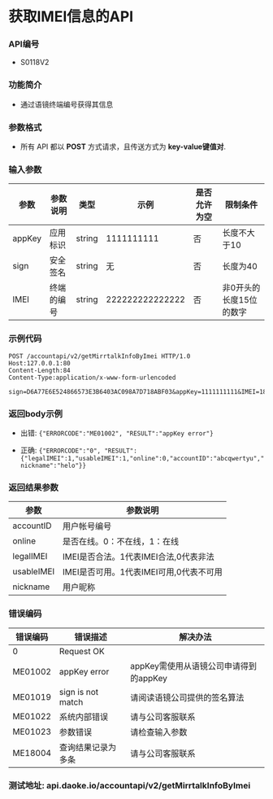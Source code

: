 获取IMEI信息的API
=================================

### API编号
* S0118V2

### 功能简介
* 通过语镜终端编号获得其信息

### 参数格式

* 所有 API 都以 **POST** 方式请求，且传送方式为 **key-value键值对**.


### 输入参数

 参数             |参数说明         |  类型       |   示例         |是否允许为空|  限制条件
------------------|-----------------|-------------|----------------|------------|---------------------
 appKey           | 应用标识        | string      | 1111111111     |否          | 长度不大于10
 sign             | 安全签名        | string      | 无             |否          | 长度为40
 IMEI             | 终端的编号      | string      | 222222222222222|否          | 非0开头的长度15位的数字


### 示例代码

    POST /accountapi/v2/getMirrtalkInfoByImei HTTP/1.0
    Host:127.0.0.1:80
    Content-Length:84
    Content-Type:application/x-www-form-urlencoded

    sign=D6A77E6E524866573E3B6403AC098A7D718ABF03&appKey=1111111111&IMEI=184991796904827


 ### 返回body示例

* 出错: `{"ERRORCODE":"ME01002", "RESULT":"appKey error"}`

* 正确: `{"ERRORCODE":"0", "RESULT":{"legalIMEI":1,"usableIMEI":1,"online":0,"accountID":"abcqwertyu","nickname":"helo"}}`


### 返回结果参数

参数            | 参数说明
----------------|-------------------------------------------
accountID       | 用户帐号编号
online          | 是否在线。0：不在线，1：在线
legalIMEI       | IMEI是否合法。1代表IMEI合法,0代表非法
usableIMEI      | IMEI是否可用。1代表IMEI可用,0代表不可用
nickname        | 用户昵称

### 错误编码

错误编码    | 错误描述                  | 解决办法
------------|---------------------------|------------------
0           | Request OK                |
ME01002     | appKey error              | appKey需使用从语镜公司申请得到的appKey
ME01019     | sign is not match         | 请阅读语镜公司提供的签名算法
ME01022     | 系统内部错误              | 请与公司客服联系
ME01023     | 参数错误                  | 请检查输入参数
ME18004     | 查询结果记录为多条        | 请与公司客服联系



### 测试地址: api.daoke.io/accountapi/v2/getMirrtalkInfoByImei

